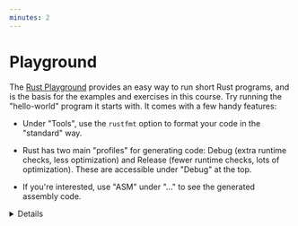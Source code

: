 ```yaml
---
minutes: 2
---
```


# Playground

The [Rust Playground](https://play.rust-lang.org/) provides an easy way to run
short Rust programs, and is the basis for the examples and exercises in this
course. Try running the "hello-world" program it starts with. It comes with a
few handy features:

- Under "Tools", use the `rustfmt` option to format your code in the "standard"
  way.

- Rust has two main "profiles" for generating code: Debug (extra runtime checks,
  less optimization) and Release (fewer runtime checks, lots of optimization).
  These are accessible under "Debug" at the top.

- If you're interested, use "ASM" under "..." to see the generated assembly
  code.

<details>

Regarding profiles, most of the profile-specific settings can be overridden / configured in your own
projects. Mention this in particular for embedded projects, where one might want to optimize the
size of the resulting executable even in debug builds, but keep debugging information around.

As students head into the break, encourage them to open up the playground and
experiment a little. Encourage them to keep the tab open and try things out
during the rest of the course. This is particularly helpful for advanced
students who want to know more about Rust's optimizations or generated assembly.

</details>
